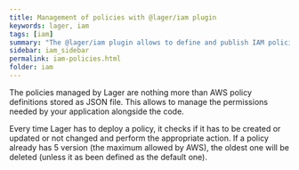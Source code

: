 ```yaml
---
title: Management of policies with @lager/iam plugin
keywords: lager, iam
tags: [iam]
summary: "The @lager/iam plugin allows to define and publish IAM policies"
sidebar: iam_sidebar
permalink: iam-policies.html
folder: iam
---
```


The policies managed by Lager are nothing more than AWS policy definitions stored as JSON file. This allows to manage the permissions needed by your
application alongside the code.

Every time Lager has to deploy a policy, it checks if it has to be created or updated or not changed and perform the appropriate action. If a policy already has 5 version (the maximum allowed by AWS), the oldest one will be deleted (unless it as been defined as the default one). 
